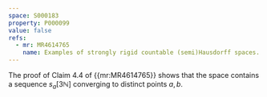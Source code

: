 ```yaml
---
space: S000183
property: P000099
value: false
refs:
  - mr: MR4614765
    name: Examples of strongly rigid countable (semi)Hausdorff spaces.
---
```


The proof of Claim 4.4 of {{mr:MR4614765}} shows that the space contains
a sequence $s_a[3\mathbb N]$ converging to distinct points $a,b$.
